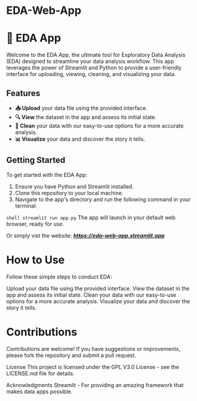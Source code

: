 # EDA-Web-App

# 📌 EDA App

Welcome to the EDA App, the ultimate tool for Exploratory Data Analysis (EDA) designed to streamline your data analysis workflow. This app leverages the power of Streamlit and Python to provide a user-friendly interface for uploading, viewing, cleaning, and visualizing your data.

## Features

- **📤 Upload** your data file using the provided interface.
- **🔍 View** the dataset in the app and assess its initial state.
- **🧹 Clean**  your data with our easy-to-use options for a more accurate analysis.
- **📊 Visualize** your data and discover the story it tells.

## Getting Started

To get started with the EDA App:

1. Ensure you have Python and Streamlit installed.
2. Clone this repository to your local machine.
3. Navigate to the app's directory and run the following command in your terminal:

```shell streamlit run app.py```
The app will launch in your default web browser, ready for use.


Or simply vist the website: **_https://eda-web-app.streamlit.app_**

# How to Use
Follow these simple steps to conduct EDA:

Upload your data file using the provided interface.
View the dataset in the app and assess its initial state.
Clean your data with our easy-to-use options for a more accurate analysis.
Visualize your data and discover the story it tells.

# Contributions
Contributions are welcome! If you have suggestions or improvements, please fork the repository and submit a pull request.

License
This project is licensed under the GPL V3.0 License - see the LICENSE.md file for details.

Acknowledgments
Streamlit - For providing an amazing framework that makes data apps possible.
